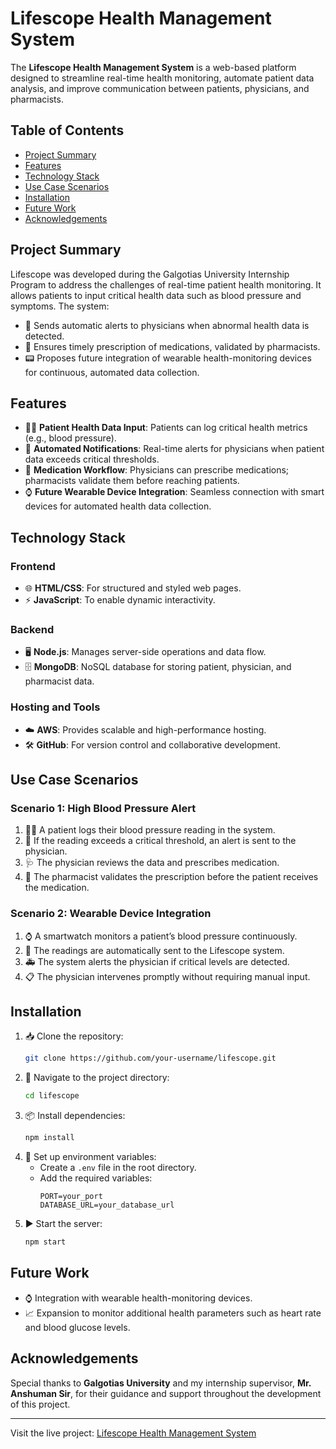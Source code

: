 # Lifescope Health Management System

The **Lifescope Health Management System** is a web-based platform designed to streamline real-time health monitoring, automate patient data analysis, and improve communication between patients, physicians, and pharmacists.

## Table of Contents
- [Project Summary](#project-summary)
- [Features](#features)
- [Technology Stack](#technology-stack)
- [Use Case Scenarios](#use-case-scenarios)
- [Installation](#installation)
- [Future Work](#future-work)
- [Acknowledgements](#acknowledgements)

## Project Summary

Lifescope was developed during the Galgotias University Internship Program to address the challenges of real-time patient health monitoring. It allows patients to input critical health data such as blood pressure and symptoms. The system:
- 🚨 Sends automatic alerts to physicians when abnormal health data is detected.
- 💊 Ensures timely prescription of medications, validated by pharmacists.
- 📟 Proposes future integration of wearable health-monitoring devices for continuous, automated data collection.

## Features
- 👩‍⚕️ **Patient Health Data Input**: Patients can log critical health metrics (e.g., blood pressure).
- 📩 **Automated Notifications**: Real-time alerts for physicians when patient data exceeds critical thresholds.
- 📝 **Medication Workflow**: Physicians can prescribe medications; pharmacists validate them before reaching patients.
- ⌚ **Future Wearable Device Integration**: Seamless connection with smart devices for automated health data collection.

## Technology Stack
### Frontend
- 🌐 **HTML/CSS**: For structured and styled web pages.
- ⚡ **JavaScript**: To enable dynamic interactivity.

### Backend
- 🖥️ **Node.js**: Manages server-side operations and data flow.
- 🗄️ **MongoDB**: NoSQL database for storing patient, physician, and pharmacist data.

### Hosting and Tools
- ☁️ **AWS**: Provides scalable and high-performance hosting.
- 🛠️ **GitHub**: For version control and collaborative development.

## Use Case Scenarios
### Scenario 1: High Blood Pressure Alert
1. 👨‍⚕️ A patient logs their blood pressure reading in the system.
2. 🚨 If the reading exceeds a critical threshold, an alert is sent to the physician.
3. 🩺 The physician reviews the data and prescribes medication.
4. 💊 The pharmacist validates the prescription before the patient receives the medication.

### Scenario 2: Wearable Device Integration
1. ⌚ A smartwatch monitors a patient’s blood pressure continuously.
2. 📡 The readings are automatically sent to the Lifescope system.
3. 🚑 The system alerts the physician if critical levels are detected.
4. 📋 The physician intervenes promptly without requiring manual input.

## Installation
1. 📥 Clone the repository:
   ```bash
   git clone https://github.com/your-username/lifescope.git
   ```
2. 📂 Navigate to the project directory:
   ```bash
   cd lifescope
   ```
3. 📦 Install dependencies:
   ```bash
   npm install
   ```
4. 🔧 Set up environment variables:
   - Create a `.env` file in the root directory.
   - Add the required variables:
     ```env
     PORT=your_port
     DATABASE_URL=your_database_url
     ```
5. ▶️ Start the server:
   ```bash
   npm start
   ```

## Future Work
- ⌚ Integration with wearable health-monitoring devices.
- 📈 Expansion to monitor additional health parameters such as heart rate and blood glucose levels.

## Acknowledgements
Special thanks to **Galgotias University** and my internship supervisor, **Mr. Anshuman Sir**, for their guidance and support throughout the development of this project.

---

Visit the live project: [Lifescope Health Management System](http://lifescope-env.eba-jrxg3p4c.ap-south-1.elasticbeanstalk.com)
